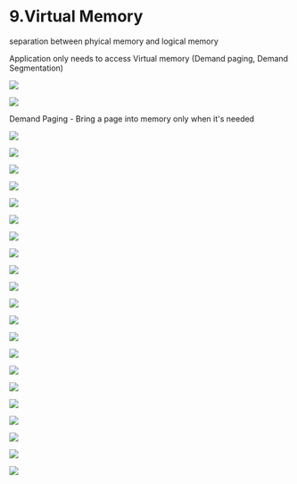 # 9.Virtual Memory

separation between phyical memory and logical memory 

Application only needs to access Virtual memory \(Demand paging, Demand Segmentation\)

![](../.gitbook/assets/image%20%28116%29.png)



![](../.gitbook/assets/image%20%2899%29.png)



Demand Paging - Bring a page into memory only when it's needed

![](../.gitbook/assets/image%20%2848%29.png)

![](../.gitbook/assets/image%20%2834%29.png)

![](../.gitbook/assets/image%20%2877%29.png)

![](../.gitbook/assets/image%20%28134%29.png)

![](../.gitbook/assets/image%20%28105%29.png)

![](../.gitbook/assets/image%20%28112%29.png)

![](../.gitbook/assets/image%20%2812%29.png)



![](../.gitbook/assets/image%20%28139%29.png)



![](../.gitbook/assets/image%20%2884%29.png)

![](../.gitbook/assets/image%20%28114%29.png)

![](../.gitbook/assets/image%20%28132%29.png)

![](../.gitbook/assets/image%20%2823%29.png)

![](../.gitbook/assets/image%20%282%29.png)

![](../.gitbook/assets/image%20%2811%29.png)

![](../.gitbook/assets/image%20%2880%29.png)



![](../.gitbook/assets/image%20%28127%29.png)

![](../.gitbook/assets/image%20%2866%29.png)

![](../.gitbook/assets/image%20%28110%29.png)

![](../.gitbook/assets/image%20%2821%29.png)

![](../.gitbook/assets/image%20%2889%29.png)

![](../.gitbook/assets/image.png)

